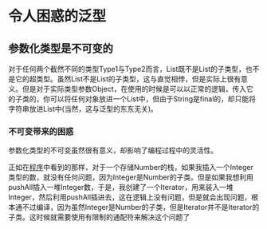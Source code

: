 # 令人困惑的泛型

## 参数化类型是不可变的

对于任何两个截然不同的类型Type1与Type2而言，List<Type1>既不是List<Type2>的子类型，也不是它的超类型。虽然List<String>不是List<Object>的子类型，这与直觉相悖，但是实际上很有意义。但是对于实际类型参数Object，在使用的时候是可以以正常的逻辑，传入它的子类的，你可以将任何对象放进一个List<Object>中，但由于String是final的，却只能将字符串放进List<String>中(当然，这与泛型的东东无关)。

### 不可变带来的困惑

参数化类型的不可变虽然很有意义，却影响了编程过程中的灵活性。

正如在[程序](./InvariantParameterizedType.java)中看到的那样，对于一个存储Number的栈，如果我插入一个Integer类型的数，就没有任何问题，因为Integer是Number的子类。但是如果我想利用pushAll插入一堆Integer数，于是，我创建了一个Iterator<Integer>，用来装入一堆Integer，然后利用pushAll插进去，这在逻辑上没有问题，但是就会出现问题，根本通不过编译，因为虽然Integer是Number的子类，但是Iterator<Integer>并不是Iterator<Number>的子类。这时候就需要使用有限制的通配符来解决这个问题了
